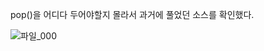 pop()을 어디다 두어야할지 몰라서 과거에 풀었던 소스를 확인했다.

![파일_000](https://user-images.githubusercontent.com/68107000/104549333-07af7100-5676-11eb-9d05-13371839e3f6.png)
